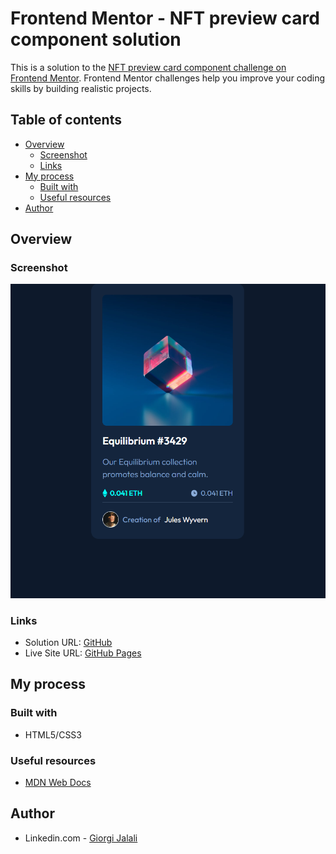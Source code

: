 # Frontend Mentor - NFT preview card component solution

This is a solution to the [NFT preview card component challenge on Frontend Mentor](https://www.frontendmentor.io/challenges/nft-preview-card-component-SbdUL_w0U). Frontend Mentor challenges help you improve your coding skills by building realistic projects.

## Table of contents

- [Overview](#overview)
  - [Screenshot](#screenshot)
  - [Links](#links)
- [My process](#my-process)
  - [Built with](#built-with)
  - [Useful resources](#useful-resources)
- [Author](#author)

## Overview

### Screenshot

![NFT preview card component](./NFT.bmp)

### Links

- Solution URL: [GitHub](https://github.com/Giorgi-Jalali/NFT-preview-card-component)
- Live Site URL: [GitHub Pages](https://Giorgi-Jalali.github.io/NFT-preview-card-component)

## My process

### Built with

- HTML5/CSS3

### Useful resources

- [MDN Web Docs](https://developer.mozilla.org/en-US/)

## Author

- Linkedin.com - [Giorgi Jalali](https://www.linkedin.com/in/giorgi-jalali-0336b8225/)

